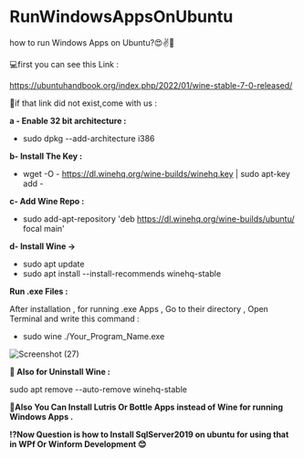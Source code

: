 # RunWindowsAppsOnUbuntu
how to run Windows Apps on Ubuntu?😍✌️🤪

💻first you can see this Link : 

https://ubuntuhandbook.org/index.php/2022/01/wine-stable-7-0-released/

🥲if that link did not exist,come with us : 

**a - Enable 32 bit architecture :** 
  - sudo dpkg --add-architecture i386
 
**b- Install The Key :**
  - wget -O - https://dl.winehq.org/wine-builds/winehq.key | sudo apt-key add -

**c- Add Wine Repo :** 
  - sudo add-apt-repository 'deb https://dl.winehq.org/wine-builds/ubuntu/ focal main'

**d- Install Wine ->** 
  - sudo apt update
  - sudo apt install --install-recommends winehq-stable

**Run .exe Files :**

After installation , for running .exe Apps , Go to their directory , Open Terminal and write this command : 
  - sudo wine ./Your_Program_Name.exe
 
 ![Screenshot (27)](https://user-images.githubusercontent.com/52446257/202989220-c3e2ae3a-a21e-4883-a139-683d1fd53713.png)

**🚫 Also for Uninstall Wine :**

sudo apt remove --auto-remove winehq-stable

**🔔Also You Can Install Lutris Or Bottle Apps instead of Wine for running Windows Apps .** 





**⁉️Now Question is how to Install SqlServer2019 on ubuntu for using that in WPf Or Winform Development 😊**
